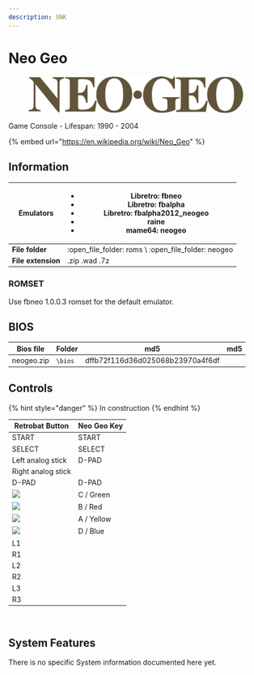 ```yaml
---
description: SNK
---
```


# Neo Geo

<figure><img src="https://raw.githubusercontent.com/fabricecaruso/es-theme-carbon/52ff37c9e265587d006945a2ba695b5a962b3a3d/art/logos/neogeo.svg" alt=""><figcaption></figcaption></figure>

Game Console - Lifespan: 1990 - 2004

{% embed url="https://en.wikipedia.org/wiki/Neo_Geo" %}

## Information

| **Emulators**      | <ul><li>Libretro: fbneo</li><li>Libretro: fbalpha</li><li>Libretro: fbalpha2012_neogeo</li><li>raine</li><li>mame64: neogeo</li></ul> |
| ------------------ | ------------------------------------------------------------------------------------------------------------------------------------- |
| **File folder**    | :open\_file\_folder: roms \ :open\_file\_folder: neogeo                                                                               |
| **File extension** | .zip .wad .7z                                                                                                                         |

### ROMSET&#x20;

Use fbneo 1.0.0.3 romset for the default emulator.

## BIOS

<table><thead><tr><th>Bios file</th><th>Folder</th><th>md5</th><th data-hidden>md5</th></tr></thead><tbody><tr><td>neogeo.zip</td><td><code>\bios</code></td><td>dffb72f116d36d025068b23970a4f6df</td><td></td></tr></tbody></table>

## Controls

{% hint style="danger" %}
In construction
{% endhint %}

| Retrobat Button                                          | Neo Geo Key |
| -------------------------------------------------------- | ----------- |
| START                                                    | START       |
| SELECT                                                   | SELECT      |
| Left analog stick                                        | D-PAD       |
| Right analog stick                                       |             |
| D-PAD                                                    | D-PAD       |
| ![](<../../../../.gitbook/assets/image (2) (1) (1).png>) | C / Green   |
| ![](<../../../../.gitbook/assets/image (1) (2) (1).png>) | B / Red     |
| ![](<../../../../.gitbook/assets/image (4) (1).png>)     | A / Yellow  |
| ![](<../../../../.gitbook/assets/image (3) (1) (2).png>) | D / Blue    |
| L1                                                       |             |
| R1                                                       |             |
| L2                                                       |             |
| R2                                                       |             |
| L3                                                       |             |
| R3                                                       |             |

<figure><img src="https://i.imgur.com/6BAcHeJ.png" alt=""><figcaption></figcaption></figure>

## System Features

There is no specific System information documented here yet.
